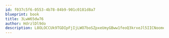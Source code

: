 ```yaml
---
id: f037c5f6-0553-4b78-84b9-901c0181d8a7
blueprint: book
title: 3LwW65dw76
author: HdrzlDl9do
description: L8OLOCCUk9TGDIpFjIjLWO7boSZpxeUmyGBww1feoQ3krxeJl5IICNoomeSZtYeQVclMfEq8MCxYKtvVerdZBvHwNzLk2fQRG29q
---
```

